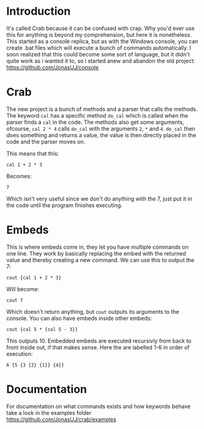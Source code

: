 # Introduction
It's called Crab because it can be confused with crap. Why you'd ever use this for anything is beyond my comprehension, but here it is nonetheless.
This started as a console replica, but as with the Windows console, you can create .bat files which will execute a bunch of commands automatically. I soon realized that this could become some sort of language, but it didn't quite work as i wanted it to, so i started anew and abandon the old project: https://github.com/JonasUJ/console

# Crab
The new project is a bunch of methods and a parser that calls the methods. The keyword `cal` has a specific method `do_cal` which is called when the parser finds a `cal` in the code. The methods also get some arguments, ofcourse, `cal 2 * 4` calls `do_cal` with the arguments `2`, `*` and `4`. `do_cal` then does something and returns a value, the value is then directly placed in the code and the parser moves on.

This means that this:
```
cal 1 + 2 * 3
```
Becomes:
```
7
```
Which isn't very useful since we don't do anything with the 7, just put it in the code until the program finishes executing.

# Embeds
This is where embeds come in, they let you have multiple commands on one line. 
They work by basically replacing the embed with the returned value and thereby creating a new command. We can use this to output the 7:
```
cout {cal 1 + 2 * 3}
```
Will become:
```
cout 7
```
Which doesn't return anything, but `cout` outputs its arguments to the console. You can also have embeds inside other embeds:
```
cout {cal 5 * {cal 5 - 3}}
```
This outputs 10.
Embedded embeds are executed recursivly from back to front inside out, if that makes sense. Here the are labelled 1-6 in order of execution:
```
6 {5 {3 {2} {1}} {4}}
```

# Documentation
For documentation on what commands exists and how keywords behave take a look in the examples folder https://github.com/JonasUJ/crab/examples
